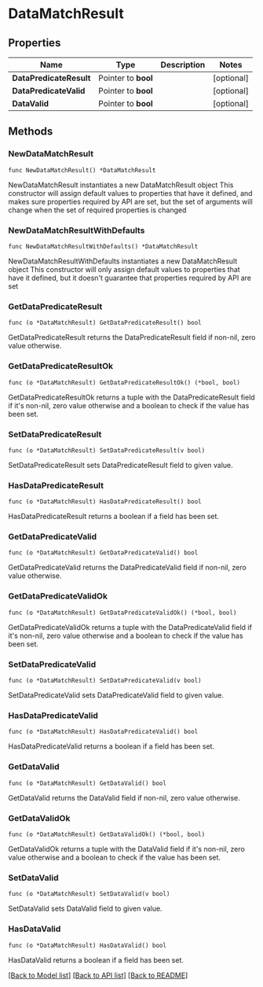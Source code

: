 # DataMatchResult

## Properties

Name | Type | Description | Notes
------------ | ------------- | ------------- | -------------
**DataPredicateResult** | Pointer to **bool** |  | [optional] 
**DataPredicateValid** | Pointer to **bool** |  | [optional] 
**DataValid** | Pointer to **bool** |  | [optional] 

## Methods

### NewDataMatchResult

`func NewDataMatchResult() *DataMatchResult`

NewDataMatchResult instantiates a new DataMatchResult object
This constructor will assign default values to properties that have it defined,
and makes sure properties required by API are set, but the set of arguments
will change when the set of required properties is changed

### NewDataMatchResultWithDefaults

`func NewDataMatchResultWithDefaults() *DataMatchResult`

NewDataMatchResultWithDefaults instantiates a new DataMatchResult object
This constructor will only assign default values to properties that have it defined,
but it doesn't guarantee that properties required by API are set

### GetDataPredicateResult

`func (o *DataMatchResult) GetDataPredicateResult() bool`

GetDataPredicateResult returns the DataPredicateResult field if non-nil, zero value otherwise.

### GetDataPredicateResultOk

`func (o *DataMatchResult) GetDataPredicateResultOk() (*bool, bool)`

GetDataPredicateResultOk returns a tuple with the DataPredicateResult field if it's non-nil, zero value otherwise
and a boolean to check if the value has been set.

### SetDataPredicateResult

`func (o *DataMatchResult) SetDataPredicateResult(v bool)`

SetDataPredicateResult sets DataPredicateResult field to given value.

### HasDataPredicateResult

`func (o *DataMatchResult) HasDataPredicateResult() bool`

HasDataPredicateResult returns a boolean if a field has been set.

### GetDataPredicateValid

`func (o *DataMatchResult) GetDataPredicateValid() bool`

GetDataPredicateValid returns the DataPredicateValid field if non-nil, zero value otherwise.

### GetDataPredicateValidOk

`func (o *DataMatchResult) GetDataPredicateValidOk() (*bool, bool)`

GetDataPredicateValidOk returns a tuple with the DataPredicateValid field if it's non-nil, zero value otherwise
and a boolean to check if the value has been set.

### SetDataPredicateValid

`func (o *DataMatchResult) SetDataPredicateValid(v bool)`

SetDataPredicateValid sets DataPredicateValid field to given value.

### HasDataPredicateValid

`func (o *DataMatchResult) HasDataPredicateValid() bool`

HasDataPredicateValid returns a boolean if a field has been set.

### GetDataValid

`func (o *DataMatchResult) GetDataValid() bool`

GetDataValid returns the DataValid field if non-nil, zero value otherwise.

### GetDataValidOk

`func (o *DataMatchResult) GetDataValidOk() (*bool, bool)`

GetDataValidOk returns a tuple with the DataValid field if it's non-nil, zero value otherwise
and a boolean to check if the value has been set.

### SetDataValid

`func (o *DataMatchResult) SetDataValid(v bool)`

SetDataValid sets DataValid field to given value.

### HasDataValid

`func (o *DataMatchResult) HasDataValid() bool`

HasDataValid returns a boolean if a field has been set.


[[Back to Model list]](../README.md#documentation-for-models) [[Back to API list]](../README.md#documentation-for-api-endpoints) [[Back to README]](../README.md)


